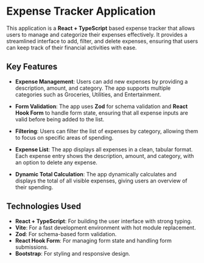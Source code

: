 # Expense Tracker Application

This application is a **React + TypeScript** based expense tracker that allows users to manage and categorize their expenses effectively. It provides a streamlined interface to add, filter, and delete expenses, ensuring that users can keep track of their financial activities with ease.

## Key Features

- **Expense Management**: Users can add new expenses by providing a description, amount, and category. The app supports multiple categories such as Groceries, Utilities, and Entertainment.
  
- **Form Validation**: The app uses **Zod** for schema validation and **React Hook Form** to handle form state, ensuring that all expense inputs are valid before being added to the list.

- **Filtering**: Users can filter the list of expenses by category, allowing them to focus on specific areas of spending.

- **Expense List**: The app displays all expenses in a clean, tabular format. Each expense entry shows the description, amount, and category, with an option to delete any expense.

- **Dynamic Total Calculation**: The app dynamically calculates and displays the total of all visible expenses, giving users an overview of their spending.

## Technologies Used

- **React + TypeScript**: For building the user interface with strong typing.
- **Vite**: For a fast development environment with hot module replacement.
- **Zod**: For schema-based form validation.
- **React Hook Form**: For managing form state and handling form submissions.
- **Bootstrap**: For styling and responsive design.



